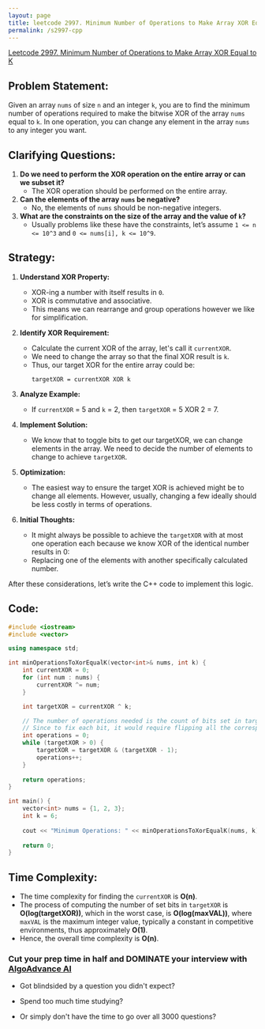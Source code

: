 ```yaml
---
layout: page
title: leetcode 2997. Minimum Number of Operations to Make Array XOR Equal to K
permalink: /s2997-cpp
---
```

[Leetcode 2997. Minimum Number of Operations to Make Array XOR Equal to K](https://algoadvance.github.io/algoadvance/l2997)
## Problem Statement:
Given an array `nums` of size `n` and an integer `k`, you are to find the minimum number of operations required to make the bitwise XOR of the array `nums` equal to `k`. In one operation, you can change any element in the array `nums` to any integer you want.

## Clarifying Questions:
1. **Do we need to perform the XOR operation on the entire array or can we subset it?**
   - The XOR operation should be performed on the entire array.
2. **Can the elements of the array `nums` be negative?**
   - No, the elements of `nums` should be non-negative integers.
3. **What are the constraints on the size of the array and the value of `k`?**
   - Usually problems like these have the constraints, let’s assume `1 <= n <= 10^3` and `0 <= nums[i], k <= 10^9`.

## Strategy:
1. **Understand XOR Property:** 
   - XOR-ing a number with itself results in `0`.
   - XOR is commutative and associative.
   - This means we can rearrange and group operations however we like for simplification.
   
2. **Identify XOR Requirement:**
   - Calculate the current XOR of the array, let's call it `currentXOR`.
   - We need to change the array so that the final XOR result is `k`.
   - Thus, our target XOR for the entire array could be:
     ```
     targetXOR = currentXOR XOR k
     ```
   
3. **Analyze Example:**
   - If `currentXOR` = 5 and `k` = 2, then `targetXOR` = 5 XOR 2 = 7.

4. **Implement Solution:**
   - We know that to toggle bits to get our targetXOR, we can change elements in the array. We need to decide the number of elements to change to achieve `targetXOR`.

5. **Optimization:**
   - The easiest way to ensure the target XOR is achieved might be to change all elements. However, usually, changing a few ideally should be less costly in terms of operations.

6. **Initial Thoughts:**
   - It might always be possible to achieve the `targetXOR` with at most one operation each because we know XOR of the identical number results in 0:
   - Replacing one of the elements with another specifically calculated number.

After these considerations, let’s write the C++ code to implement this logic.

## Code:

```cpp
#include <iostream>
#include <vector>

using namespace std;

int minOperationsToXorEqualK(vector<int>& nums, int k) {
    int currentXOR = 0;
    for (int num : nums) {
        currentXOR ^= num;
    }

    int targetXOR = currentXOR ^ k;

    // The number of operations needed is the count of bits set in targetXOR
    // Since to fix each bit, it would require flipping all the corresponding elements 
    int operations = 0;
    while (targetXOR > 0) {
        targetXOR = targetXOR & (targetXOR - 1);
        operations++;
    }
    
    return operations;
}

int main() {
    vector<int> nums = {1, 2, 3};
    int k = 6;
    
    cout << "Minimum Operations: " << minOperationsToXorEqualK(nums, k) << endl;
    
    return 0;
}
```

## Time Complexity:
- The time complexity for finding the `currentXOR` is **O(n)**.
- The process of computing the number of set bits in `targetXOR` is **O(log(targetXOR))**, which in the worst case, is **O(log(maxVAL))**, where `maxVAL` is the maximum integer value, typically a constant in competitive environments, thus approximately **O(1)**.
- Hence, the overall time complexity is **O(n)**.


### Cut your prep time in half and DOMINATE your interview with [AlgoAdvance AI](https://algoAdvance.com)

- Got blindsided by a question you didn't expect?

- Spend too much time studying?

- Or simply don't have the time to go over all 3000 questions?

